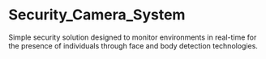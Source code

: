 # Security_Camera_System
Simple security solution designed to monitor environments in real-time for the presence of individuals through face and body detection technologies.
